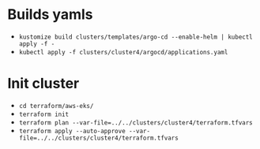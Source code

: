 # Builds yamls

- `kustomize build clusters/templates/argo-cd --enable-helm | kubectl apply -f -`  
- `kubectl apply -f clusters/cluster4/argocd/applications.yaml`  

# Init cluster

- `cd terraform/aws-eks/`   
- `terraform init`  
- `terraform plan --var-file=../../clusters/cluster4/terraform.tfvars`
- `terraform apply --auto-approve --var-file=../../clusters/cluster4/terraform.tfvars`
